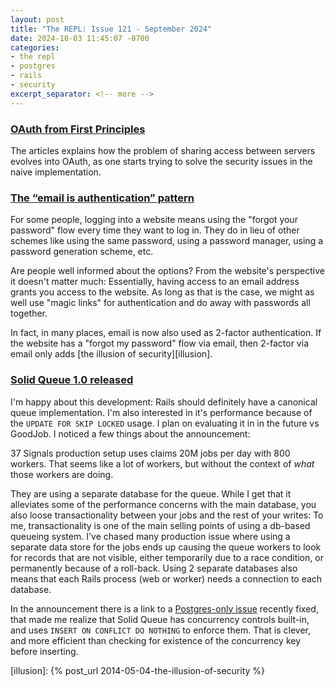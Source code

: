 ```yaml
---
layout: post
title: "The REPL: Issue 121 - September 2024"
date: 2024-10-03 11:45:07 -0700
categories:
- the repl
- postgres
- rails
- security
excerpt_separator: <!-- more -->
---
```


### [OAuth from First Principles](https://stack-auth.com/blog/oauth-from-first-principles#attack-3)

The articles explains how the problem of sharing access between servers evolves into OAuth, as one starts trying to solve the security issues in the naive implementation.

### [The “email is authentication” pattern](https://rubenerd.com/the-email-is-authentication-pattern/)

For some people, logging into a website means using the "forgot your password" flow every time they want to log in. They do in lieu of other schemes like using the same password, using a password manager, using a password generation scheme, etc.

Are people well informed about the options? From the website's perspective it doesn't matter much: Essentially, having access to an email address grants you access to the website. As long as that is the case, we might as well use "magic links" for authentication and do away with passwords all together.

In fact, in many places, email is now also used as 2-factor authentication. If the website has a "forgot my password" flow via email, then 2-factor via email only adds [the illusion of security][illusion].

### [Solid Queue 1.0 released](https://dev.37signals.com/solid-queue-v1-0/)

I'm happy about this development: Rails should definitely have a canonical queue implementation. I'm also interested in it's performance because  of the `UPDATE FOR SKIP LOCKED` usage. I plan on evaluating it in in the future vs GoodJob. I noticed a few things about the announcement:

37 Signals production setup uses claims 20M jobs per day with 800 workers. That seems like a lot of workers, but without the context of *what* those workers are doing.

They are using a separate database for the queue. While I get that it alleviates some of the performance concerns with the main database, you also loose transactionality between your jobs and the rest of your writes: To me, transactionality is one of the main selling points of using a db-based queueing system. I've chased many production issue where using a separate data store for the jobs ends up causing the queue workers to look for records that are not visible, either temporarily due to a race condition, or permanently because of a roll-back. Using 2 separate databases also means that each Rails process (web or worker) needs a connection to each database.

In the announcement there is a link to a [Postgres-only issue](https://github.com/rails/solid_queue/pull/231) recently fixed, that made me realize that Solid Queue has concurrency controls built-in, and uses `INSERT ON CONFLICT DO NOTHING` to enforce them. That is clever, and more efficient than checking for existence of the concurrency key before inserting.

[illusion]: {% post_url 2014-05-04-the-illusion-of-security %}
